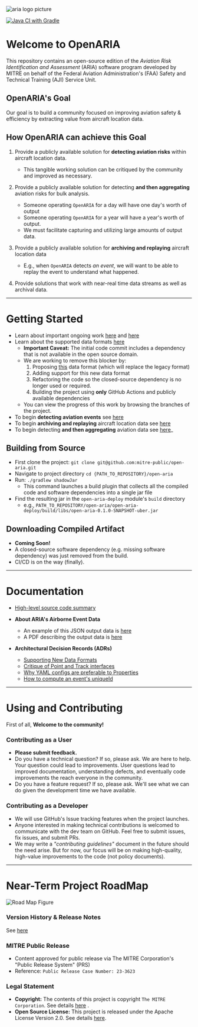 
![aria logo picture](./docs/assets/DFW-Airspace-Graph.gif)

[![Java CI with Gradle](https://github.com/mitre-public/commons/actions/workflows/gradle.yml/badge.svg)](https://github.com/mitre-public/commons/actions/workflows/gradle.yml)

# Welcome to OpenARIA

This repository contains an open-source edition of the _Aviation Risk Identification and Assessment_ (ARIA) software
program developed by MITRE on behalf of the Federal Aviation Administration's (FAA) Safety and Technical Training (AJI)
Service Unit.

## OpenARIA's Goal

Our goal is to build a community focused on improving aviation safety & efficiency by extracting value from aircraft
location data.

## How OpenARIA can achieve this Goal

1. Provide a publicly available solution for **detecting aviation risks** within aircraft location data.
    - This tangible working solution can be critiqued by the community and improved as necessary.


2. Provide a publicly available solution for detecting **and then aggregating** aviation risks for bulk
   analysis.
    - Someone operating `OpenARIA` for a day will have one day's worth of output
    - Someone operating `OpenARIA` for a year will have a year's worth of output.
    - We must facilitate capturing and utilizing large amounts of output data.


3. Provide a publicly available solution for **archiving and replaying** aircraft location data
    - E.g., when `OpenARIA` detects _an event_, we will want to be able to replay the event to understand what happened.


4. Provide solutions that work with near-real time data streams as well as archival data.

---

# Getting Started

- Learn about important ongoing work [here](./docs/ADRs/supportingNewFormats.md)
  and [here](./docs/ADRs/pointInterfaceCritique2.md)
- Learn about the supported data formats [here](./docs/csv-data-format.md)
    - **Important Caveat:** The initial code commit includes a dependency that is not available in the open source
      domain.
    - We are working to remove this blocker by:
        1. Proposing [this](./docs/csv-data-format.md) data format (which will replace the legacy format)
        2. Adding support for this new data format
        3. Refactoring the code so the closed-source dependency is no longer used or required.
        4. Building the project using **only** GitHub Actions and publicly available dependencies
    - You can view the progress of this work by browsing the branches of the project.
- To begin **detecting aviation events** see [here](./docs/how-to/detect-encounters.md)
- To begin **archiving and replaying** aircraft location data see [here](./docs/how-to/replay-encounters.md)
- To begin detecting **and then aggregating** aviation data see [here](./docs/how-to/aggregate-encounters.md)_

## Building from Source

- First clone the project: `git clone git@github.com:mitre-public/open-aria.git`
- Navigate to project directory `cd {PATH_TO_REPOSITORY}/open-aria`
- Run: `./gradlew shadowJar`
    - This command launches a build plugin that collects all the compiled code and software dependencies into a single
      jar file
- Find the resulting jar in the `open-aria-deploy` module's `build` directory
    - e.g., `PATH_TO_REPOSITORY/open-aria/open-aria-deploy/build/libs/open-aria-0.1.0-SNAPSHOT-uber.jar`

## Downloading Compiled Artifact
- **Coming Soon!** 
- A closed-source software dependency (e.g. missing software dependency) was just removed from the build.
- CI/CD is on the way (finally).  

---

# Documentation

- [High-level source code summary](docs/codeIntro.md)


- **About ARIA's Airborne Event Data**
    - An example of this JSON output data is [here](open-aria-airborne/src/test/resources/scaryTrackOutput.json)
    - A PDF describing the output data is [here](open-aria-airborne/airborneDataSpec_v3.pdf)


- **Architectural Decision Records (ADRs)**
    - [Supporting New Data Formats](./docs/ADRs/supportingNewFormats.md)
    - [Critique of Point and Track interfaces](docs/ADRs/pointInterfaceCritique.md)
    - [Why YAML configs are preferable to Properties](docs/ADRs/yamlOverProperties.md)
    - [How to compute an event's uniqueId](docs/ADRs/computingUniqueId.md)

---

# Using and Contributing

First of all, **Welcome to the community!**

### Contributing as a User

- **Please submit feedback.**
- Do you have a technical question? If so, please ask. We are here to help. Your question could lead to improvements.
  User questions lead to improved documentation, understanding defects, and eventually code improvements the reach
  everyone in the community.
- Do you have a feature request? If so, please ask. We'll see what we can do given the development time we have
  available.

### Contributing as a Developer

- We will use GitHub's Issue tracking features when the project launches.
- Anyone interested in making technical contributions is welcomed to communicate with the dev team on GitHub. Feel free
  to submit issues, fix issues, and submit PRs.
- We may write a _"contributing guidelines"_ document in the future should the need arise. But for now, our focus will
  be on making high-quality, high-value improvements to the code (not policy documents).

---

# Near-Term Project RoadMap

![Road Map Figure](docs/assets/OpenARIA-Roadmap.png)

### Version History & Release Notes

See [here](docs/version-release-notes.md)

### MITRE Public Release

- Content approved for public release via The MITRE Corporation's "Public Release System" (PRS)
- Reference:  `Public Release Case Number: 23-3623`

### Legal Statement

- **Copyright:** The contents of this project is copyright `The MITRE Corporation`. See details [here](COPYRIGHT.txt) .
- **Open Source License:** This project is released under the Apache License Version 2.0. See details [here](LICENSE).
